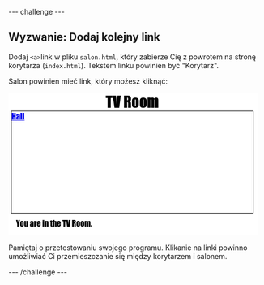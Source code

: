 \--- challenge \---

## Wyzwanie: Dodaj kolejny link

Dodaj `<a>`link w pliku `salon.html`, który zabierze Cię z powrotem na stronę korytarza (`index.html`). Tekstem linku powinien być "Korytarz".

Salon powinien mieć link, który możesz kliknąć:

![screenshot](images/rooms-hall-link.png)

Pamiętaj o przetestowaniu swojego programu. Klikanie na linki powinno umożliwiać Ci przemieszczanie się między korytarzem i salonem.

\--- /challenge \---